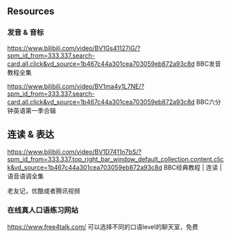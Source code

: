 ## Resources

### 发音 & 音标
https://www.bilibili.com/video/BV1Gs41127iG/?spm_id_from=333.337.search-card.all.click&vd_source=1b467c44a301cea703059eb872a93c8d BBC发音教程全集

https://www.bilibili.com/video/BV1ma4y1L7NE/?spm_id_from=333.337.search-card.all.click&vd_source=1b467c44a301cea703059eb872a93c8d BBC六分钟英语第一季合辑

## 连读 & 表达
https://www.bilibili.com/video/BV1D7411n7bS/?spm_id_from=333.337.top_right_bar_window_default_collection.content.click&vd_source=1b467c44a301cea703059eb872a93c8d BBC经典教程 | 连读 | 语音语调全集

老友记，优酷或者腾讯视频

### 在线真人口语练习网站
https://www.free4talk.com/ 可以选择不同的口语level的聊天室，免费

